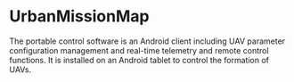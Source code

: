 # UrbanMissionMap
 The portable control software is an Android client including UAV parameter configuration management and real-time telemetry and remote control functions. It is installed on an Android tablet to control the formation of UAVs.
